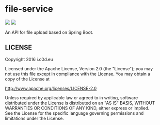 # file-service
![][codeship img]
[![][license img]][license]

An API for file upload based on Spring Boot.

## LICENSE

Copyright 2016 i.c0d.eu

Licensed under the Apache License, Version 2.0 (the "License");
you may not use this file except in compliance with the License.
You may obtain a copy of the License at

<http://www.apache.org/licenses/LICENSE-2.0>

Unless required by applicable law or agreed to in writing, software
distributed under the License is distributed on an "AS IS" BASIS,
WITHOUT WARRANTIES OR CONDITIONS OF ANY KIND, either express or implied.
See the License for the specific language governing permissions and
limitations under the License.

[license]:LICENSE
[license img]:https://img.shields.io/badge/License-Apache%202-blue.svg
[codeship img]:https://img.shields.io/codeship/f0ee1de0-097f-0134-749a-46ab0d6f5f80/master.svg?maxAge=2592000

